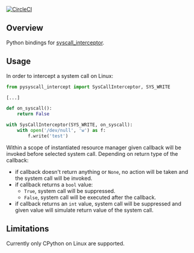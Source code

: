 [![CircleCI](https://circleci.com/gh/lukaszlaszko/pysyscall_intercept.svg?style=svg)](https://circleci.com/gh/lukaszlaszko/pysyscall_intercept)

## Overview

Python bindings for [syscall_interceptor](https://github.com/pmem/syscall_intercept). 

## Usage

In order to intercept a system call on Linux:
```python
from pysyscall_intercept import SysCallInterceptor, SYS_WRITE

[...]

def on_syscall():
    return False

with SysCallInterceptor(SYS_WRITE, on_syscall):
    with open('/dev/null', 'w') as f:
        f.write('test')
```

Within a scope of instantiated resource manager given callback will be invoked before selected system call. 
Depending on return type of the callback:
- if callback doesn't return anything or `None`, no action will be taken and the system call will be invoked.
- if callback returns a `bool` value:
    - `True`, system call will be suppressed.
    - `False`, system call will be executed after the callback.
- if callback returns an `int` value, system call will be suppressed and given value will simulate 
return value of the system call. 

## Limitations

Currently only CPython on Linux are supported. 